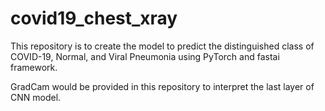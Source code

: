 # covid19_chest_xray

This repository is to create the model to predict the distinguished class of COVID-19, Normal, and Viral Pneumonia using PyTorch and fastai framework.

GradCam would be provided in this repository to interpret the last layer of CNN model.
